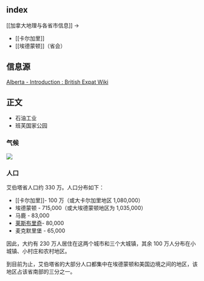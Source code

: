 
## index

[[加拿大地理与各省市信息]] ->

- [[卡尔加里]]
- [[埃德蒙顿]]（省会）

## 信息源

[Alberta - Introduction : British Expat Wiki](https://britishexpats.com/wiki/Alberta_-_Introduction)

## 正文

- 石油工业
- 班芙国家公园

### 气候

![](https://picture-guan.oss-cn-hangzhou.aliyuncs.com/20230320114412.png)

### 人口

艾伯塔省人口约 330 万。人口分布如下：

-   [[卡尔加里]]- 100 万（或大卡尔加里地区 1,080,000）
-   埃德蒙顿 - 715,000（或大埃德蒙顿地区为 1,035,000）
-   马鹿 - 83,000
-   [莱斯布里奇](https://britishexpats.com/wiki/Lethbridge "莱斯布里奇")- 80,000
-   麦克默里堡 - 65,000

因此，大约有 230 万人居住在这两个城市和三个大城镇，其余 100 万人分布在小城镇、小村庄和农村地区。

到目前为止，艾伯塔省的大部分人口都集中在埃德蒙顿和美国边境之间的地区，该地区占该省南部的三分之一。